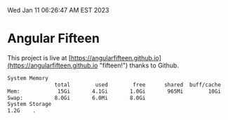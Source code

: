 Wed Jan 11 06:26:47 AM EST 2023

# Angular Fifteen


This project is live at [https://angularfifteen.github.io](https://angularfifteen.github.io "fifteen!") thanks to Github.

```bash
System Memory
               total        used        free      shared  buff/cache   available
Mem:            15Gi       4.1Gi       1.0Gi       965Mi        10Gi       9.9Gi
Swap:          8.0Gi       6.0Mi       8.0Gi
System Storage
1.2G	.
